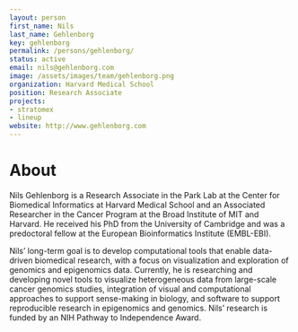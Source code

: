 ```yaml
---
layout: person
first_name: Nils
last_name: Gehlenborg
key: gehlenborg
permalink: /persons/gehlenborg/
status: active
email: nils@gehlenborg.com
image: /assets/images/team/gehlenborg.png
organization: Harvard Medical School
position: Research Associate
projects: 
- stratomex
- lineup
website: http://www.gehlenborg.com
---
```


# About

Nils Gehlenborg is a Research Associate in the Park Lab at the Center for Biomedical Informatics at Harvard Medical School and an Associated Researcher in the Cancer Program at the Broad Institute of MIT and Harvard. He received his PhD from the University of Cambridge and was a predoctoral fellow at the European Bioinformatics Institute (EMBL-EBI).

Nils’ long-term goal is to develop computational tools that enable data-driven biomedical research, with a focus on visualization and exploration of genomics and epigenomics data. Currently, he is researching and developing novel tools to visualize heterogeneous data from large-scale cancer genomics studies, integration of visual and computational approaches to support sense-making in biology, and software to support reproducible research in epigenomics and genomics. Nils’ research is funded by an NIH Pathway to Independence Award.
